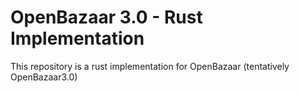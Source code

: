 # OpenBazaar 3.0 - Rust Implementation

This repository is a rust implementation for OpenBazaar (tentatively OpenBazaar3.0)
